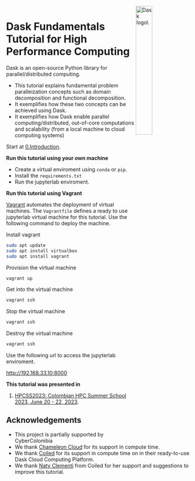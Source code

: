 <a href="https://www.dask.org/">
<img src="http://dask.readthedocs.io/en/latest/_images/dask_horizontal.svg"
     align="right"
     width="30%"
     alt="Dask logo\">
</a>

# Dask Fundamentals Tutorial for High Performance Computing 

Dask is an open-source Python library for parallel/distributed computing. 

* This tutorial explains fundamental problem paralleization concepts such as domain decomposition and functional decomposition. 
* It exemplifies how these two concepts can be achieved using Dask. 
* It exemplifies how Dask enable parallel computing/distributed, out-of-core computations and scalability (from a local machine to cloud computing systems)

Start at [0.Introduction](0.Introduction.ipynb).

__Run this tutorial using your own machine__

* Create a virtual enviroment using `conda` or `pip`.
* Install the `requirements.txt`
* Run the jupyterlab enviroment.

__Run this tutorial using Vagrant__

[Vagrant](https://developer.hashicorp.com/vagrant/tutorials/getting-started) automates the deployment of virtual machines. The `Vagrantfile` defines a ready to use jupyterlab virtual machine for this tutorial. Use the following command to deploy the machine.

Install vagrant

```sh
sudo apt update
sudo apt install virtualbox
sudo apt install vagrant
``` 

Provision the virtual machine

```sh
vagrant up
```

Get into the virtual machine

```sh
vagrant ssh
```

Stop the virtual machine

```sh
vagrant ssh
```

Destroy the virtual machine

```sh
vagrant ssh
```

Use the following url to access the jupyterlab enviroment.

http://192.168.33.10:8000

__This tutorial was presented in__

1. [HPCSS2023: Colombian HPC Summer School 2023, June 20 - 22, 2023](https://cybercolombia.org/summer_school_6/).

## Acknowledgements

* This project is partially supported by CyberColombia
* We thank [Chameleon Cloud](https://www.chameleoncloud.org/) for its support in compute time.
* We thank [Coiled](https://www.coiled.io/) for its support in compute time on in their ready-to-use Dask Cloud Computing Platform.
* We thank [Naty Clementi](https://github.com/ncclementi) from Coiled for her support and suggestions to improve this tutorial.
